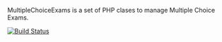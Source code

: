 MultipleChoiceExams is a set of PHP clases to manage Multiple Choice Exams.

[![Build Status](https://travis-ci.org/mariano-dagostino/MultipleChoiceExams.svg?branch=master)](https://travis-ci.org/mariano-dagostino/MultipleChoiceExams)
